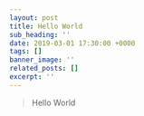 ```yaml
---
layout: post
title: Hello World
sub_heading: ''
date: 2019-03-01 17:30:00 +0000
tags: []
banner_image: ''
related_posts: []
excerpt: ''
---
```

> Hello World